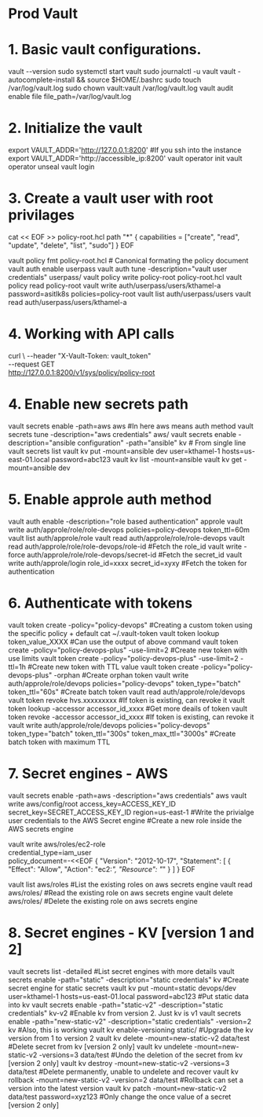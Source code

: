 # Prod Vault #

# 1. Basic vault configurations.

vault --version
sudo systemctl start vault
sudo journalctl -u vault
vault -autocomplete-install && source $HOME/.bashrc
sudo touch /var/log/vault.log
sudo chown vault:vault /var/log/vault.log
vault audit enable file file_path=/var/log/vault.log

# 2. Initialize the vault

export VAULT_ADDR='http://127.0.0.1:8200' #If you ssh into the instance
export VAULT_ADDR='http://accessible_ip:8200'
vault operator init
vault operator unseal
vault login

# 3. Create a vault user with root privilages

cat << EOF >> policy-root.hcl 
path "*" {
capabilities = ["create", "read", "update", "delete", "list", "sudo"]
} 
EOF

vault policy fmt policy-root.hcl # Canonical formating the policy document
vault auth enable userpass
vault auth tune -description="vault user credentials" userpass/
vault policy write policy-root policy-root.hcl
vault policy read policy-root
vault write auth/userpass/users/kthamel-a password=asitlk8s policies=policy-root
vault list auth/userpass/users
vault read auth/userpass/users/kthamel-a

# 4. Working with API calls

curl \ 
--header "X-Vault-Token: vault_token" \
--request GET  
http://127.0.0.1:8200/v1/sys/policy/policy-root 

# 4. Enable new secrets path

vault secrets enable -path=aws aws  #In here aws means auth method
vault secrets tune -description="aws credentials" aws/
vault secrets enable -description="ansible configuration" -path="ansible" kv # From single line
vault secrets list
vault kv put -mount=ansible dev user=kthamel-1 hosts=us-east-01.local password=abc123
vault kv list -mount=ansible
vault kv get -mount=ansible dev

# 5. Enable approle auth method

vault auth enable -description="role based authentication" approle
vault write auth/approle/role/role-devops policies=policy-devops token_ttl=60m
vault list auth/approle/role
vault read auth/approle/role/role-devops
vault read auth/approle/role/role-devops/role-id #Fetch the role_id 
vault write -force auth/approle/role/role-devops/secret-id #Fetch the secret_id
vault write auth/approle/login role_id=xxxx secret_id=xyxy #Fetch the token for authentication

# 6. Authenticate with tokens

vault token create -policy="policy-devops" #Creating a custom token using the specific policy + default
cat ~/.vault-token
vault token lookup token_value_XXXX #Can use the output of above command
vault token create -policy="policy-devops-plus" -use-limit=2 #Create new token with use limits
vault token create -policy="policy-devops-plus" -use-limit=2 -ttl=1h #Create new token with TTL value
vault token create -policy="policy-devops-plus" -orphan #Create orphan token
vault write auth/approle/role/devops policies="policy-devops" token_type="batch" token_ttl="60s" #Create batch token
vault read auth/approle/role/devops
vault token revoke hvs.xxxxxxxxx #If token is existing, can revoke it
vault token lookup -accessor accessor_id_xxxx #Get more deails of token
vault token revoke -accessor accessor_id_xxxx #If token is existing, can revoke it
vault write auth/approle/role/devops policies="policy-devops" token_type="batch" token_ttl="300s" token_max_ttl="3000s" #Create batch token with maximum TTL

# 7. Secret engines - AWS
vault secrets enable -path=aws -description="aws credentials" aws
vault write aws/config/root access_key=ACCESS_KEY_ID secret_key=SECRET_ACCESS_KEY_ID region=us-east-1 
#Write the privialge user credentials to the AWS Secret engine
#Create a new role inside the AWS secrets engine

vault write aws/roles/ec2-role \
    credential_type=iam_user \
    policy_document=-<<EOF
{
  "Version": "2012-10-17",
  "Statement": [
    {
      "Effect": "Allow",
      "Action": "ec2:*",
      "Resource": "*"
    }
  ]
}
EOF

vault list aws/roles    #List the existing roles on aws secrets engine
vault read aws/roles/   #Read the existing role on aws secrets engine
vault delete aws/roles/ #Delete the existing role on aws secrets engine

# 8. Secret engines - KV [version 1 and 2]
vault secrets list -detailed #List secret engines with more details
vault secrets enable -path="static" -description="static credentials" kv #Create secret engine for static secrets
vault kv put -mount=static devops/dev user=kthamel-1 hosts=us-east-01.local password=abc123 #Put static data into kv
vault secrets enable -path="static-v2" -description="static credentials" kv-v2 #Enable kv from version 2. Just kv is v1
vault secrets enable -path="new-static-v2" -description="static credentials" -version=2 kv #Also, this is working
vault kv enable-versioning static/ #Upgrade the kv version from 1 to version 2
vault kv delete -mount=new-static-v2 data/test #Delete secret from kv [version 2 only]
vault kv undelete -mount=new-static-v2 -versions=3 data/test #Undo the deletion of the secret from kv [version 2 only]
vault kv destroy -mount=new-static-v2 -versions=3 data/test #Delete permanently, unable to undelete and recover
vault kv rollback -mount=new-static-v2 -version=2 data/test #Rollback can set a version into the latest version
vault kv patch -mount=new-static-v2 data/test password=xyz123 #Only change the once value of a secret [version 2 only]
